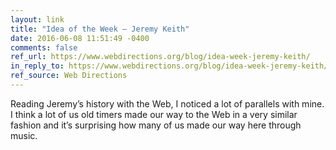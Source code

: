 ```yaml
---
layout: link
title: "Idea of the Week — Jeremy Keith"
date: 2016-06-08 11:51:49 -0400
comments: false
ref_url: https://www.webdirections.org/blog/idea-week-jeremy-keith/
in_reply_to: https://www.webdirections.org/blog/idea-week-jeremy-keith/
ref_source: Web Directions
---
```


Reading Jeremy’s history with the Web, I noticed a lot of parallels with mine. I think a lot of us old timers made our way to the Web in a very similar fashion and it’s surprising how many of us made our way here through music.